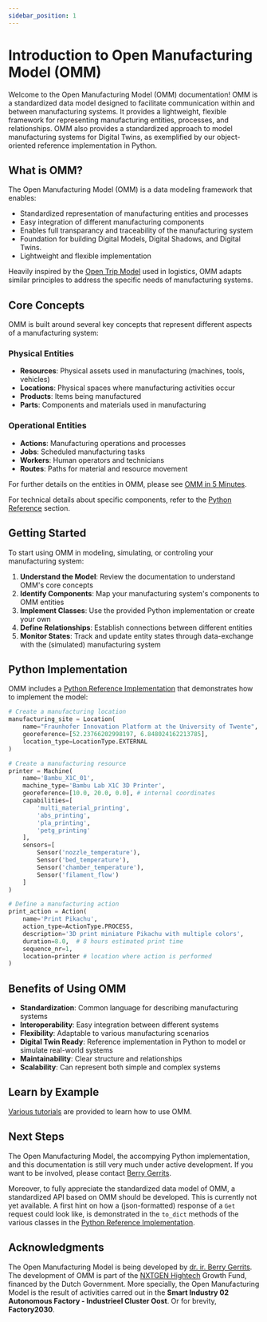 ```yaml
---
sidebar_position: 1
---
```


# Introduction to Open Manufacturing Model (OMM)

Welcome to the Open Manufacturing Model (OMM) documentation! OMM is a standardized data model designed to facilitate communication within and between manufacturing systems. It provides a lightweight, flexible framework for representing manufacturing entities, processes, and relationships. OMM also provides a standardized approach to model manufacturing systems for Digital Twins, as exemplified by our object-oriented reference implementation in Python.

## What is OMM?

The Open Manufacturing Model (OMM) is a data modeling framework that enables:

- Standardized representation of manufacturing entities and processes
- Easy integration of different manufacturing components
- Enables full transparancy and traceability of the manufacturing system
- Foundation for building Digital Models, Digital Shadows, and Digital Twins.
- Lightweight and flexible implementation

Heavily inspired by the [Open Trip Model](https://www.opentripmodel.org/) used in logistics, OMM adapts similar principles to address the specific needs of manufacturing systems.

## Core Concepts

OMM is built around several key concepts that represent different aspects of a manufacturing system:

### Physical Entities
- **Resources**: Physical assets used in manufacturing (machines, tools, vehicles)
- **Locations**: Physical spaces where manufacturing activities occur
- **Products**: Items being manufactured
- **Parts**: Components and materials used in manufacturing

### Operational Entities
- **Actions**: Manufacturing operations and processes
- **Jobs**: Scheduled manufacturing tasks
- **Workers**: Human operators and technicians
- **Routes**: Paths for material and resource movement

For further details on the entities in OMM, please see [OMM in 5 Minutes](/docs/getting_started.md).

For technical details about specific components, refer to the [Python Reference](/docs/classes/index.md) section.

## Getting Started

To start using OMM in modeling, simulating, or controling your manufacturing system:

1. **Understand the Model**: Review the documentation to understand OMM's core concepts
2. **Identify Components**: Map your manufacturing system's components to OMM entities
3. **Implement Classes**: Use the provided Python implementation or create your own
4. **Define Relationships**: Establish connections between different entities
5. **Monitor States**: Track and update entity states through data-exchange with the (simulated) manufacturing system

## Python Implementation

OMM includes a [Python Reference Implementation](/docs/classes/index.md) that demonstrates how to implement the model:

```python
# Create a manufacturing location
manufacturing_site = Location(
    name="Fraunhofer Innovation Platform at the University of Twente",
    georeference=[52.23766202998197, 6.848024162213785],
    location_type=LocationType.EXTERNAL
)

# Create a manufacturing resource
printer = Machine(
    name='Bambu_X1C_01',
    machine_type='Bambu Lab X1C 3D Printer',
    georeference=[10.0, 20.0, 0.0], # internal coordinates
    capabilities=[
        'multi_material_printing',
        'abs_printing',
        'pla_printing',
        'petg_printing'
    ],
    sensors=[
        Sensor('nozzle_temperature'),
        Sensor('bed_temperature'),
        Sensor('chamber_temperature'),
        Sensor('filament_flow')
    ]
)

# Define a manufacturing action
print_action = Action(
    name='Print Pikachu',
    action_type=ActionType.PROCESS,
    description='3D print miniature Pikachu with multiple colors',
    duration=8.0,  # 8 hours estimated print time
    sequence_nr=1,
    location=printer # location where action is performed
)
```

## Benefits of Using OMM

- **Standardization**: Common language for describing manufacturing systems
- **Interoperability**: Easy integration between different systems
- **Flexibility**: Adaptable to various manufacturing scenarios
- **Digital Twin Ready**: Reference implementation in Python to model or simulate real-world systems
- **Maintainability**: Clear structure and relationships
- **Scalability**: Can represent both simple and complex systems

## Learn by Example
[Various tutorials](/docs/category/tutorials/) are provided to learn how to use OMM.

## Next Steps

The Open Manufacturing Model, the accompying Python implementation, and this documentation is still very much under active development. If you want to be involved, please contact [Berry Gerrits](mailto::b.gerrits@distribute.company).

Moreover, to fully appreciate the standardized data model of OMM, a standardized API based on OMM should be developed. This is currently not yet available. A first hint on how a (json-formatted) response of a `Get` request could look like, is demonstrated in the `to_dict` methods of the various classes in the [Python Reference Implementation](/docs/classes/index.md). 



## Acknowledgments 

The Open Manufacturing Model is being developed by [dr. ir. Berry Gerrits](https://nl.linkedin.com/in/berry-gerrits). The development of OMM is part of the [NXTGEN Hightech](https://nxtgenhightech.nl/) Growth Fund, financed by the Dutch Government. More specially, the Open Manufacturing Model is the result of activities carred out in the **Smart Industry 02 Autonomous Factory - Industrieel Cluster Oost**. Or for brevity, **Factory2030**. 